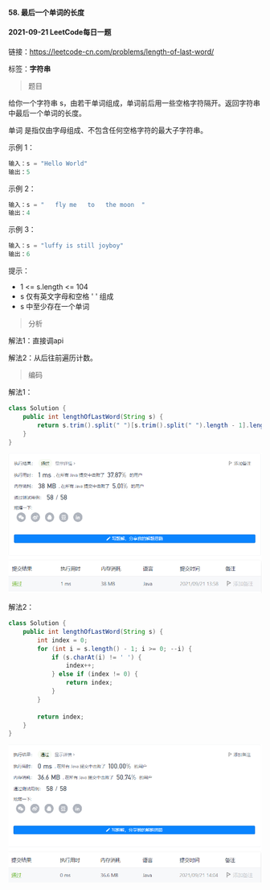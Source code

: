 #### 58. 最后一个单词的长度

#### 2021-09-21 LeetCode每日一题

链接：https://leetcode-cn.com/problems/length-of-last-word/

标签：**字符串**

> 题目

给你一个字符串 s，由若干单词组成，单词前后用一些空格字符隔开。返回字符串中最后一个单词的长度。

单词 是指仅由字母组成、不包含任何空格字符的最大子字符串。

示例 1：

```java
输入：s = "Hello World"
输出：5
```

示例 2：

```java
输入：s = "   fly me   to   the moon  "
输出：4
```

示例 3：

```java
输入：s = "luffy is still joyboy"
输出：6
```


提示：

- 1 <= s.length <= 104
- s 仅有英文字母和空格 ' ' 组成
- s 中至少存在一个单词

> 分析

解法1：直接调api

解法2：从后往前遍历计数。

> 编码

解法1：

```java
class Solution {
    public int lengthOfLastWord(String s) {
        return s.trim().split(" ")[s.trim().split(" ").length - 1].length();
    }
}
```

![image-20210921135844307](58.最后一个单词的长度.assets/image-20210921135844307.png)

解法2：

```java
class Solution {
    public int lengthOfLastWord(String s) {
        int index = 0;
        for (int i = s.length() - 1; i >= 0; --i) {
            if (s.charAt(i) != ' ') {
                index++;
            } else if (index != 0) {
                return index;
            }
        }

        return index;
    }
}
```

![image-20210921140527204](58.最后一个单词的长度.assets/image-20210921140527204.png)